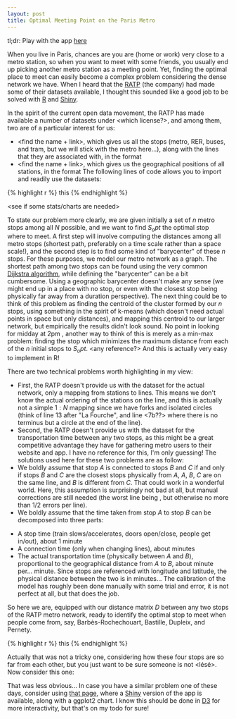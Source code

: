```yaml
---
layout: post
title: Optimal Meeting Point on the Paris Metro
---
```


tl;dr: Play with the app [here](/metro.html)

When you live in Paris, chances are you are (home or work) very close to a metro station, so when you want to meet with some friends, you usually end up picking another metro station as a meeting point. Yet, finding the optimal place to meet can easily become a complex problem considering the dense network we have. When I heard that the [RATP](http://www.ratp.fr) (the <check wikipedia for right wording> company) had made some of their datasets available, I thought this sounded like a good job to be solved with [R](http://www.r-project.org) and [Shiny](http://www.rstudio.org/shiny).

In the spirit of the current open data movement, the RATP has made available a number of datasets under <which license?>, and among them, two are of a particular interest for us:
- <find the name + link>, which gives us all the stops (metro, RER, buses, and tram, but we will stick with the metro here...), along with the lines that they are associated with, in the format <give format>
- <find the name + link>, which gives us the geographical positions of all stations, in the format <give format>
The following lines of code allows you to import and readily use the datasets:

{% highlight r %}
this
{% endhighlight %}

<see if some stats/charts are needed>

To state our problem more clearly, we are given initially a set of $n$ metro stops among all $N$ possible, and we want to find $S_opt$ the optimal stop where to meet. A first step will involve computing the distances among all metro stops (shortest path, preferably on a time scale rather than a space scale!), and the second step is to find some kind of "barycenter" of these $n$ stops. For these purposes, we model our metro network as a graph. The shortest path among two stops can be found using the very common [Dijkstra algorithm](<wikipedia link to dijkstra>), while defining the "barycenter" can be a bit cumbersome. Using a geographic barycenter doesn't make any sense (we might end up in a place with no stop, or even with the closest stop being physically far away from a duration perspective). The next thing could be to think of this problem as finding the centroid of the cluster formed by our $n$ stops, using something in the spirit of k-means (which doesn't need actual points in space but only distances), and mapping this centroid to our larger network, but empirically the results didn't look sound. No point in looking for midday at 2pm <find correct expression or wiki link>, another way to think of this is merely as a min-max problem: finding the stop which minimizes the maximum distance from each of the $n$ initial stops to $S_opt$. <any reference?> And this is actually very easy to implement in R!

There are two technical problems worth highlighting in my view:
- First, the RATP doesn't provide us with the dataset for the actual network, only a mapping from stations to lines. This means we don't know the actual ordering of the stations on the line, and this is actually not a simple $1:N$ mapping since we have forks and isolated circles (think of line 13 after "La Fourche", and line <7b??> where there is no terminus but a circle at the end of the line).
- Second, the RATP doesn't provide us with the dataset for the transportation time between any two stops, as this might be a great competitive advantage they have for gathering metro users to their website and app. I have no reference for this, I'm only guessing! 
The solutions used here for these two problems are as follow:
- We boldly assume that stop $A$ is connected to stops $B$ and $C$ if and only if stops $B$ and $C$ are the closest stops physically from $A$, $A$, $B$, $C$ are on the same line, and $B$ is different from $C$. That could work in a wonderful world. Here, this assumption is surprisingly not bad at all, but manual corrections are still needed (the worst line being <line X with stations xxx>, but otherwise no more than 1/2 errors per line).
- We boldly assume that the time taken from stop $A$ to stop $B$ can be decomposed into three parts:
* A stop time (train slows/accelerates, doors open/close, people get in/out), about 1 minute
* A connection time (only when changing lines), about <x> minutes
* The actual transportation time (physically between $A$ and $B$), proportional to the geographical distance from $A$ to $B$, about <x> minute per... minute. Since stops are referenced with longitude and latitude, the physical distance between the two is in minutes...
The calibration of the model has roughly been done manually with some trial and error, it is not perfect at all, but that does the job.

So here we are, equipped with our distance matrix $D$ between any two stops of the RATP metro network, ready to identify the optimal stop to meet when people come from, say, Barbès-Rochechouart, Bastille, Dupleix, and Pernety.

{% highlight r %}
this
{% endhighlight %}

Actually that was not a tricky one, considering how these four stops are so far from each other, but you just want to be sure someone is not <lésé>. Now consider this one:

That was less obvious... In case you have a similar problem one of these days, consider using [that page](/metro.html), where a [Shiny](http://www.rstudio.org/shiny) version of the app is available, along with a ggplot2 chart. I know this should be done in [D3](<find link>) for more interactivity, but that's on my todo for sure!


